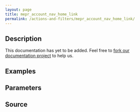 ```yaml
---
layout: page
title: mepr_account_nav_home_link
permalink: /actions-and-filters/mepr_account_nav_home_link/
---
```


## Description

This documentation has yet to be added. Feel free to [fork our documentation project](https://github.com/caseproof/memberpress-docs) to help us.

## Examples


## Parameters


## Source

